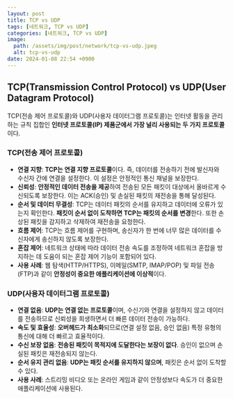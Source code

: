 ```yaml
---
layout: post
title: TCP vs UDP
tags: [네트워크, TCP vs UDP]
categories: [네트워크, TCP vs UDP]
image:
  path: /assets/img/post/network/tcp-vs-udp.jpeg
  alt: tcp-vs-udp
date: 2024-01-08 22:54 +0900
---
```


## TCP(Transmission Control Protocol) vs UDP(User Datagram Protocol)

TCP(전송 제어 프로토콜)와 UDP(사용자 데이터그램 프로토콜)는 인터넷 활동을 관리하는 규칙 집합인 **인터넷 프로토콜(IP) 제품군에서 가장 널리 사용되는 두 가지 프로토콜**이다.

### TCP(전송 제어 프로토콜)

- **연결 지향**: **TCP는 연결 지향 프로토콜**이다. 즉, 데이터를 전송하기 전에 발신자와 수신자 간에 연결을 설정한다. 이 설정은 안정적인 통신 채널을 보장한다.
- **신뢰성**: **안정적인 데이터 전송을 제공**하여 전송된 모든 패킷이 대상에서 올바르게 수신되도록 보장한다. 이는 ACK(승인) 및 손실된 패킷의 재전송을 통해 달성된다.
- **순서 및 데이터 무결성**: TCP는 데이터 패킷의 순서를 유지하고 데이터에 오류가 있는지 확인한다. **패킷이 순서 없이 도착하면 TCP는 패킷의 순서를 변경**한다. 또한 손상된 패킷을 감지하고 삭제하여 재전송을 요청한다.
- **흐름 제어**: TCP는 흐름 제어를 구현하며, 송신자가 한 번에 너무 많은 데이터를 수신자에게 송신하지 않도록 보장한다.
- **혼잡 제어**: 네트워크 상태에 따라 데이터 전송 속도를 조정하여 네트워크 혼잡을 방지하는 데 도움이 되는 혼잡 제어 기능이 포함되어 있다.
- **사용 사례**: 웹 탐색(HTTP/HTTPS), 이메일(SMTP, IMAP/POP) 및 파일 전송(FTP)과 같이 **안정성이 중요한 애플리케이션에 이상적**이다.

### UDP(사용자 데이터그램 프로토콜)

- **연결 없음**: **UDP는 연결 없는 프로토콜**이며, 수신기와 연결을 설정하지 않고 데이터를 전송하므로 신뢰성을 희생하면서 더 빠른 데이터 전송이 가능하다.
- **속도 및 효율성**: **오버헤드가 최소화**되므로(연결 설정 없음, 승인 없음) 특정 유형의 통신에 대해 더 빠르고 효율적이다.
- **수신 보장 없음**: **전송된 패킷이 목적지에 도달한다는 보장이 없다**. 승인이 없으며 손실된 패킷은 재전송되지 않는다.
- **순서 유지 관리 없음**: **UDP는 패킷 순서를 유지하지 않으며**, 패킷은 순서 없이 도착할 수 있다.
- **사용 사례**: 스트리밍 비디오 또는 온라인 게임과 같이 안정성보다 속도가 더 중요한 애플리케이션에 사용된다.
